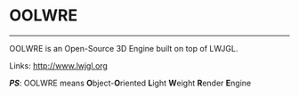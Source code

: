 # OOLWRE

--------------------

OOLWRE is an Open-Source 3D Engine built on top of LWJGL.

Links:
	http://www.lwjgl.org


***PS***: OOLWRE means **O**bject-**O**riented **L**ight **W**eight **R**ender **E**ngine